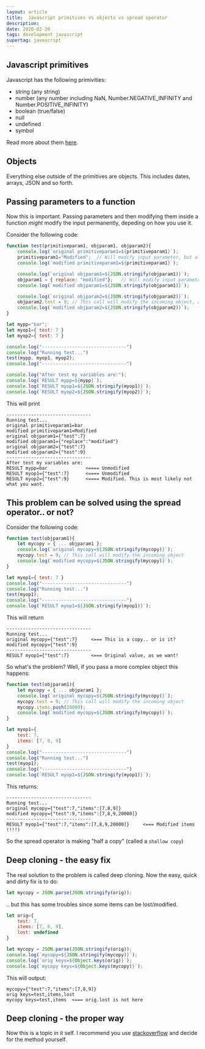 ```yaml
---
layout: article
title:  Javascript primitives vs objects vs spread operator
description:
date: 2020-02-20
tags: development javascript
supertag: javascript
---
```


## Javascript primitives

Javascript has the following primivities:

* string (any string)
* number (any number including NaN, Number.NEGATIVE_INFINITY and Number.POSITIVE_INFINITY)
* boolean (true/false)
* null
* undefined
* symbol

Read more about them [here](https://medium.com/@DveMac/a-quick-tour-of-javascript-primitives-894eceee31c2).

## Objects

Everything else outside of the primitives are objects. This includes dates, arrays, JSON and so forth.

## Passing parameters to a function

Now this is important. Passing parameters and then modifying them inside a function *might* modify the input permanently, depeding on how you use it.

Consider the following code:

```javascript
function test(primitiveparam1, objparam1, objparam2){
    console.log(`original primitiveparam1=${primitiveparam1}`);
    primitiveparam1="Modified";  // Will modify input parameter, but after this function is completed it will be it's original value.
    console.log(`modified primitiveparam1=${primitiveparam1}`);

    console.log(`original objparam1=${JSON.stringify(objparam1)}`);
    objparam1 = { replace: "modified"};   // Will modify input parameter, but after this function is completed it will be it's original value.
    console.log(`modified objparam1=${JSON.stringify(objparam1)}`);

    console.log(`original objparam2=${JSON.stringify(objparam2)}`);
    objparam2.test = 9; // This call will modify the incoming object, and after this function is completed the *modified* object will be returned.
    console.log(`modified objparam2=${JSON.stringify(objparam2)}`);
}

let mypp="bar";
let myop1={ test: 7 }
let myop2={ test: 7 }

console.log("-------------------------------")
console.log("Running test...")
test(mypp, myop1, myop2);
console.log("-------------------------------")

console.log("After test my variables are:");
console.log(`RESULT mypp=${mypp}`);
console.log(`RESULT myop1=${JSON.stringify(myop1)}`);
console.log(`RESULT myop2=${JSON.stringify(myop2)}`);
```

This will print

```text
-------------------------------
Running test...
original primitiveparam1=bar
modified primitiveparam1=Modified
original objparam1={"test":7}
modified objparam1={"replace":"modified"}
original objparam2={"test":7}
modified objparam2={"test":9}
-------------------------------
After test my variables are:
RESULT mypp=bar              <==== Unmodified
RESULT myop1={"test":7}      <==== Unmodified
RESULT myop2={"test":9}      <==== Modified. This is most likely not what you want.
```

## This problem can be solved using the spread operator.. or not?

Consider the following code:

```javascript
function test(objparam1){
    let mycopy = { ... objparam1 };
    console.log(`original mycopy=${JSON.stringify(mycopy)}`);
    mycopy.test = 9; // This call will modify the incoming object
    console.log(`modified mycopy=${JSON.stringify(mycopy)}`);
}

let myop1={ test: 7 }
console.log("-------------------------------")
console.log("Running test...")
test(myop1);
console.log("-------------------------------")
console.log(`RESULT myop1=${JSON.stringify(myop1)}`);
```

This will return

```text
-------------------------------
Running test...
original mycopy={"test":7}     <=== This is a copy.. or is it?
modified mycopy={"test":9}
-------------------------------
RESULT myop1={"test":7}        <=== Original value, as we want!
```

So what's the problem? Well, if you pass a more complex object this happens:

```javascript
function test(objparam1){
    let mycopy = { ... objparam1 };
    console.log(`original mycopy=${JSON.stringify(mycopy)}`);
    mycopy.test = 9; // This call will modify the incoming object
    mycopy.items.push(20000);
    console.log(`modified mycopy=${JSON.stringify(mycopy)}`);
}

let myop1={
    test: 7,
    items: [7, 8, 9]
}
console.log("-------------------------------")
console.log("Running test...")
test(myop1);
console.log("-------------------------------")
console.log(`RESULT myop1=${JSON.stringify(myop1)}`);
```

This returns:

```text
-------------------------------
Running test...
original mycopy={"test":7,"items":[7,8,9]}
modified mycopy={"test":9,"items":[7,8,9,20000]}
-------------------------------
RESULT myop1={"test":7,"items":[7,8,9,20000]}     <=== Modified items (!!!)
```

So the spread operator is making "half a copy" (called a ```shallow copy```)

## Deep cloning - the easy fix

The real solution to the problem is called deep cloning. Now the easy, quick and dirty fix is to do:

```javascript
let mycopy = JSON.parse(JSON.stringify(orig));
```

.. but this has some troubles since some items can be lost/modified.

```javascript
let orig={
    test: 7,
    items: [7, 8, 9],
    lost: undefined
}

let mycopy = JSON.parse(JSON.stringify(orig));
console.log(`mycopy=${JSON.stringify(mycopy)}`);
console.log(`orig keys=${Object.keys(orig)}`);
console.log(`mycopy keys=${Object.keys(mycopy)}`);
```

This will output:

```text
mycopy={"test":7,"items":[7,8,9]}
orig keys=test,items,lost
mycopy keys=test,items  <=== orig.lost is not here
```

## Deep cloning - the proper way

Now this is a topic in it self. I recommend you use [stackoverflow](https://stackoverflow.com/questions/122102/what-is-the-most-efficient-way-to-deep-clone-an-object-in-javascript) and decide for the method yourself.
